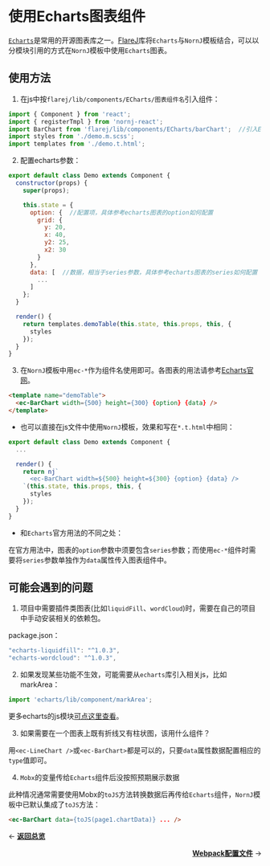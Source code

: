 # 使用Echarts图表组件

[`Echarts`](http://echarts.baidu.com/index.html)是常用的开源图表库之一。[FlareJ](https://github.com/joe-sky/flarej)库将`Echarts`与`NornJ`模板结合，可以以分模块引用的方式在`NornJ`模板中使用`Echarts`图表。

## 使用方法

1. 在js中按`flarej/lib/components/ECharts/图表组件名`引入组件：

```js
import { Component } from 'react';
import { registerTmpl } from 'nornj-react';
import BarChart from 'flarej/lib/components/ECharts/barChart';  //引入Echarts组件
import styles from './demo.m.scss';
import templates from './demo.t.html';
```

2. 配置echarts参数：

```js
export default class Demo extends Component {
  constructor(props) {
    super(props);

    this.state = {
      option: {  //配置项，具体参考echarts图表的option如何配置
        grid: {
          y: 20,
          x: 40,
          y2: 25,
          x2: 30
        }
      },
      data: [  //数据，相当于series参数，具体参考echarts图表的series如何配置
        ...
      ]
    };
  }

  render() {
    return templates.demoTable(this.state, this.props, this, {
      styles
    });
  }
}
```

3. 在`NornJ`模板中用`ec-*`作为组件名使用即可。各图表的用法请参考[Echarts官网](http://echarts.baidu.com/index.html)。

```html
<template name="demoTable">
  <ec-BarChart width={500} height={300} {option} {data} />
</template>
```

* 也可以直接在js文件中使用`NornJ`模板，效果和写在`*.t.html`中相同：

```js
export default class Demo extends Component {
  ...

  render() {
    return nj`
      <ec-BarChart width=${500} height=${300} {option} {data} />
    `(this.state, this.props, this, {
      styles
    });
  }
}
```

* 和`Echarts`官方用法的不同之处：

在官方用法中，图表的`option`参数中须要包含`series`参数；而使用`ec-*`组件时需要将`series`参数单独作为`data`属性传入图表组件中。

## 可能会遇到的问题

1. 项目中需要插件类图表(比如`liquidFill`、`wordCloud`)时，需要在自己的项目中手动安装相关的依赖包。

package.json：

```js
"echarts-liquidfill": "^1.0.3",
"echarts-wordcloud": "^1.0.3",
```

2. 如果发现某些功能不生效，可能需要从`echarts`库引入相关js，比如markArea：

```js
import 'echarts/lib/component/markArea';
```

更多echarts的js模块[可点这里查看](https://github.com/ecomfe/echarts/blob/master/index.js)。

3. 如果需要在一个图表上既有折线又有柱状图，该用什么组件？

用`<ec-LineChart />`或`<ec-BarChart>`都是可以的，只要`data`属性数据配置相应的`type`值即可。

4. `Mobx`的变量传给`Echarts`组件后没按照预期展示数据

此种情况通常需要使用Mobx的`toJS`方法转换数据后再传给`Echarts`组件，`NornJ`模板中已默认集成了`toJS`方法：

```html
<ec-BarChart data={toJS(page1.chartData)} ... />
```

<p align="left">← <a href="overview.md"><b>返回总览</b></a></p>
<p align="right"><a href="webpackConfig.md"><b>Webpack配置文件</b></a> →</p>